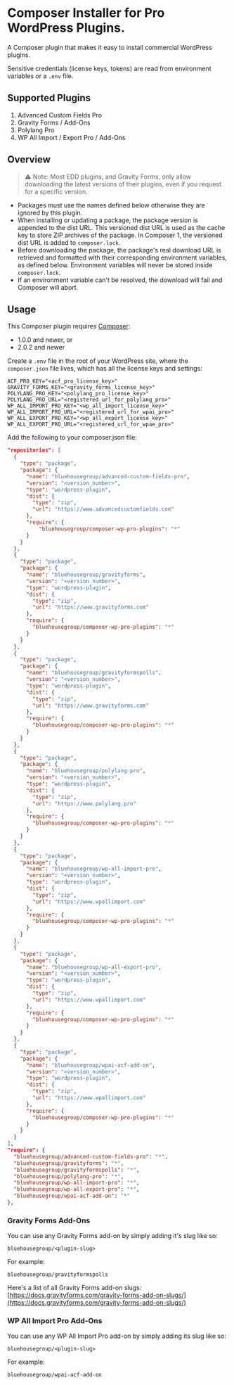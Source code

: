 # Composer Installer for Pro WordPress Plugins.

A Composer plugin that makes it easy to install commercial WordPress plugins.

Sensitive credentials (license keys, tokens) are read from environment variables or a `.env` file.

## Supported Plugins

1. Advanced Custom Fields Pro
2. Gravity Forms / Add-Ons
3. Polylang Pro
4. WP All Import / Export Pro / Add-Ons

## Overview

> ⚠️ Note: Most EDD plugins, and Gravity Forms, only allow downloading the latest versions of their plugins, even if you request for a specific version.

- Packages must use the names defined below otherwise they are ignored by this plugin.
- When installing or updating a package, the package version is appended to the dist URL.
  This versioned dist URL is used as the cache key to store ZIP archives of the package.
  In Composer 1, the versioned dist URL is added to `composer.lock`.
- Before downloading the package, the package's real download URL is retrieved and formatted with their corresponding environment variables, as defined below.
  Environment variables will never be stored inside `composer.lock`.
- If an environment variable can't be resolved, the download will fail and Composer will abort.

## Usage

This Composer plugin requires [Composer](https://getcomposer.org/):

- 1.0.0 and newer, or
- 2.0.2 and newer

Create a `.env` file in the root of your WordPress site, where the `composer.json` file lives, which has all the license keys and settings:

```
ACF_PRO_KEY="<acf_pro_license_key>"
GRAVITY_FORMS_KEY="<gravity_forms_license_key>"
POLYLANG_PRO_KEY="<polylang_pro_license_key>"
POLYLANG_PRO_URL="<registered_url_for_polylang_pro>"
WP_ALL_IMPORT_PRO_KEY="<wp_all_import_license_key>"
WP_ALL_IMPORT_PRO_URL="<registered_url_for_wpai_pro>"
WP_ALL_EXPORT_PRO_KEY="<wp_all_export_license_key>"
WP_ALL_EXPORT_PRO_URL="<registered_url_for_wpae_pro>"
```

Add the following to your composer.json file:

```json
"repositories": [
  {
    "type": "package",
    "package": {
      "name": "bluehousegroup/advanced-custom-fields-pro",
      "version": "<version_number>",
      "type": "wordpress-plugin",
      "dist": {
        "type": "zip",
        "url": "https://www.advancedcustomfields.com"
      },
      "require": {
          "bluehousegroup/composer-wp-pro-plugins": "*"
      }
    }
  },
  {
    "type": "package",
    "package": {
      "name": "bluehousegroup/gravityforms",
      "version": "<version_number>",
      "type": "wordpress-plugin",
      "dist": {
        "type": "zip",
        "url": "https://www.gravityforms.com"
      },
      "require": {
        "bluehousegroup/composer-wp-pro-plugins": "*"
      }
    }
  },
  {
    "type": "package",
    "package": {
      "name": "bluehousegroup/gravityformspolls",
      "version": "<version_number>",
      "type": "wordpress-plugin",
      "dist": {
        "type": "zip",
        "url": "https://www.gravityforms.com"
      },
      "require": {
        "bluehousegroup/composer-wp-pro-plugins": "*"
      }
    }
  },
  {
    "type": "package",
    "package": {
      "name": "bluehousegroup/polylang-pro",
      "version": "<version_number>",
      "type": "wordpress-plugin",
      "dist": {
        "type": "zip",
        "url": "https://www.polylang.pro"
      },
      "require": {
        "bluehousegroup/composer-wp-pro-plugins": "*"
      }
    }
  },
  {
    "type": "package",
    "package": {
      "name": "bluehousegroup/wp-all-import-pro",
      "version": "<version_number>",
      "type": "wordpress-plugin",
      "dist": {
        "type": "zip",
        "url": "https://www.wpallimport.com"
      },
      "require": {
        "bluehousegroup/composer-wp-pro-plugins": "*"
      }
    }
  },
  {
    "type": "package",
    "package": {
      "name": "bluehousegroup/wp-all-export-pro",
      "version": "<version_number>",
      "type": "wordpress-plugin",
      "dist": {
        "type": "zip",
        "url": "https://www.wpallimport.com"
      },
      "require": {
        "bluehousegroup/composer-wp-pro-plugins": "*"
      }
    }
  },
  {
    "type": "package",
    "package": {
      "name": "bluehousegroup/wpai-acf-add-on",
      "version": "<version_number>",
      "type": "wordpress-plugin",
      "dist": {
        "type": "zip",
        "url": "https://www.wpallimport.com"
      },
      "require": {
        "bluehousegroup/composer-wp-pro-plugins": "*"
      }
    }
  }
],
"require": {
  "bluehousegroup/advanced-custom-fields-pro": "*",
  "bluehousegroup/gravityforms": "*",
  "bluehousegroup/gravityformspolls": "*",
  "bluehousegroup/polylang-pro": "*",
  "bluehousegroup/wp-all-import-pro": "*",
  "bluehousegroup/wp-all-export-pro": "*",
  "bluehousegroup/wpai-acf-add-on": "*"
},
```

### Gravity Forms Add-Ons

You can use any Gravity Forms add-on by simply adding it's slug like so:

`bluehousegroup/<plugin-slug>`

For example:

`bluehousegroup/gravityformspolls`

Here's a list of all Gravity Forms add-on slugs: [https://docs.gravityforms.com/gravity-forms-add-on-slugs/](https://docs.gravityforms.com/gravity-forms-add-on-slugs/)

### WP All Import Pro Add-Ons

You can use any WP All Import Pro add-on by simply adding its slug like so:

`bluehousegroup/<plugin-slug>`

For example:

`bluehousegroup/wpai-acf-add-on`
